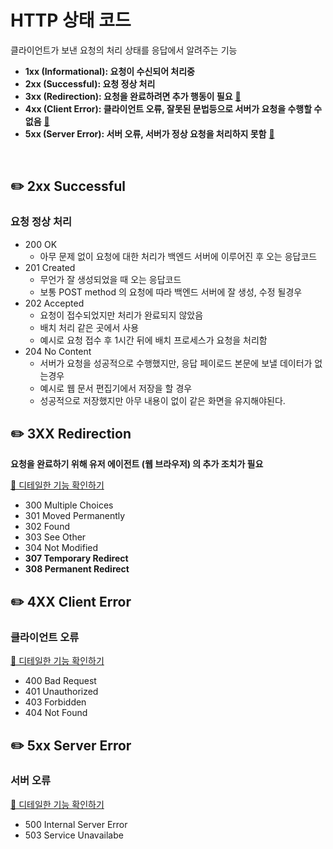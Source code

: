 # HTTP 상태 코드

클라이언트가 보낸 요청의 처리 상태를 응답에서 알려주는 기능

- **1xx (Informational): 요청이 수신되어 처리중**
- **2xx (Successful): 요청 정상 처리**
- **3xx (Redirection): 요청을 완료하려면 추가 행동이 필요** [🔗](https://github.com/choideakook/TIL/blob/main/Spring/5%20HTTP%20웹%20기본%20지식/3%20HTTP%20상태코드/230125%202%203XX%20Redirction.md)
- **4xx (Client Error): 클라이언트 오류, 잘못된 문법등으로 서버가 요청을 수행할 수 없음** [🔗](https://github.com/choideakook/TIL/blob/main/Spring/5%20HTTP%20웹%20기본%20지식/3%20HTTP%20상태코드/230125%203%204xx%20-%20클라이언트%20오류.md)
- **5xx (Server Error): 서버 오류, 서버가 정상 요청을 처리하지 못함** [🔗](https://github.com/choideakook/TIL/blob/main/Spring/5%20HTTP%20웹%20기본%20지식/3%20HTTP%20상태코드/230125%204%205xx%20Server%20Error.md)

<br>

## ✏️ 2**xx Successful**

### 요청 정상 처리

- 200 OK
    - 아무 문제 없이 요청에 대한 처리가 백엔드 서버에 이루어진 후 오는 응답코드
- 201 Created
    - 무언가 잘 생성되었을 때 오는 응답코드
    - 보통 POST method 의 요청에 따라 백엔드 서버에 잘 생성, 수정 될경우
- 202 Accepted
    - 요청이 접수되었지만 처리가 완료되지 않았음
    - 배치 처리 같은 곳에서 사용
    - 예시로 요청 접수 후 1시간 뒤에 배치 프로세스가 요청을 처리함
- 204 No Content
    - 서버가 요청을 성공적으로 수행했지만, 응답 페이로드 본문에 보낼 데이터가 없는경우
    - 예시로 웹 문서 편집기에서 저장을 할 경우
    - 성공적으로 저장했지만 아무 내용이 없이 같은 화면을 유지해야된다.

## ✏️ 3XX **Redirection**

**요청을 완료하기 위해 유저 에이전트 (웹 브라우저) 의 추가 조치가 필요**

[🔗 디테일한 기능 확인하기](https://github.com/choideakook/TIL/blob/main/Spring/5%20HTTP%20웹%20기본%20지식/3%20HTTP%20상태코드/230125%202%203XX%20Redirction.md)

- 300 Multiple Choices
- 301 Moved Permanently
- 302 Found
- 303 See Other
- 304 Not Modified
- **307 Temporary Redirect**
- **308 Permanent Redirect**

## ✏️ 4XX Client Error

### 클라이언트 오류

[🔗 디테일한 기능 확인하기](https://github.com/choideakook/TIL/blob/main/Spring/5%20HTTP%20웹%20기본%20지식/3%20HTTP%20상태코드/230125%203%204xx%20-%20클라이언트%20오류.md)

- 400 Bad Request
- 401 Unauthorized
- 403 Forbidden
- 404 Not Found

## ✏️ ****5xx Server Error****

### 서버 오류

[🔗 디테일한 기능 확인하기](https://github.com/choideakook/TIL/blob/main/Spring/5%20HTTP%20웹%20기본%20지식/3%20HTTP%20상태코드/230125%204%205xx%20Server%20Error.md)

- 500 Internal Server Error
- 503 Service Unavailabe
